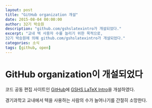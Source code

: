 ```yaml
---
layout: post
title: "GitHub organization 개설"
date: 2015-08-04 00:00:00
author: 32기 박승원
description: "github.com/gshslatexintro가 개설되었다."
excerpt: "교내 텍 사용자 수를 늘리기 위한 목적으로,
32기 박승원에 의해 github.com/gshslatexintro가 개설되었다."
categories: 소식
tags: [github, open]
---
```


# GitHub organization이 개설되었다

코드 공동 편집 사이트인 [GitHub](github.com)에
[GSHS LaTeX Intro](github.com/gshslatexintro)을 개설하였다.

경기과학고 교내에서 텍을 사용하는 사람의 수가 늘어나기를 간절히 소망한다.